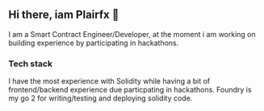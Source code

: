 ## Hi there, iam Plairfx 👋


I am a Smart Contract Engineer/Developer, at the moment i am working on building experience by participating in hackathons.


### Tech stack
I have the most experience with Solidity while having a bit of frontend/backend experience due particpating in hackathons. Foundry is my go 2 for writing/testing and deploying solidity code.
